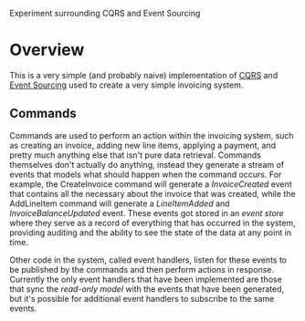 Experiment surrounding CQRS and Event Sourcing

# Overview

This is a very simple (and probably naive) implementation of [CQRS](https://en.m.wikipedia.org/wiki/Command–query_separation) and [Event Sourcing](http://martinfowler.com/eaaDev/EventSourcing.html) used to create a very simple invoicing system. 

## Commands

Commands are used to perform an action within the invoicing system, such as creating an invoice, adding new line items, applying a payment, and pretty much anything else that isn't pure data retrieval. Commands themselves don't actually do anything, instead they generate a stream of events that models what should happen when the command occurs. For example, the CreateInvoice command will generate a _InvoiceCreated_ event that contains all the necessary about the invoice that was created, while the AddLineItem command will generate a _LineItemAdded_ and _InvoiceBalanceUpdated_ event. These events got stored in an _event store_ where they serve as a record of everything that has occurred in the system, providing auditing and the ability to see the state of the data at any point in time.

Other code in the system, called event handlers, listen for these events to be published by the commands and then perform actions in response. Currently the only event handlers that have been implemented are those that sync the _read-only model_ with the events that have been generated, but it's possible for additional event handlers to subscribe to the same events. 
